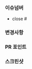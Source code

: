 ### 이슈넘버

- close #

### 변경사항

<!-- 실제로 변경한 사항을 설명해주세요.-->

### PR 포인트

<!-- 해당 PR에서 논의가 필요한 사항을 적어주세요. -->

### 스크린샷

